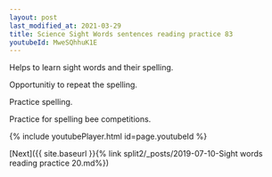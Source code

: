 ```yaml
---
layout: post
last_modified_at: 2021-03-29
title: Science Sight Words sentences reading practice 83
youtubeId: MweSQhhuK1E
---
```

 
 
Helps to learn sight words and their spelling.

Opportunitiy to repeat the spelling. 

Practice spelling. 
 
Practice for spelling bee competitions. 
 
{% include youtubePlayer.html id=page.youtubeId %}
 
 

[Next]({{ site.baseurl }}{% link  split2/_posts/2019-07-10-Sight words reading practice 20.md%})
 
